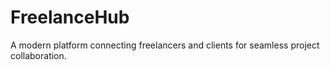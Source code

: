 # FreelanceHub
A modern platform connecting freelancers and clients for seamless project collaboration.
